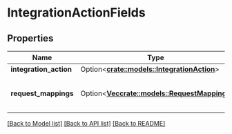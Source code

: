 # IntegrationActionFields

## Properties

Name | Type | Description | Notes
------------ | ------------- | ------------- | -------------
**integration_action** | Option<[**crate::models::IntegrationAction**](IntegrationAction.md)> |  | [optional]
**request_mappings** | Option<[**Vec<crate::models::RequestMapping>**](RequestMapping.md)> | Collection of Request Mappings to use | [optional]

[[Back to Model list]](../README.md#documentation-for-models) [[Back to API list]](../README.md#documentation-for-api-endpoints) [[Back to README]](../README.md)


